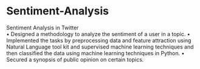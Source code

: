 # Sentiment-Analysis
Sentiment Analysis in Twitter                						        
•	Designed a methodology to analyze the sentiment of a user in a topic.
•	Implemented the tasks by preprocessing data and feature attraction using Natural Language tool kit and supervised machine learning techniques and then classified the data using machine learning techniques in Python.
•	Secured a synopsis of public opinion on certain topics.
